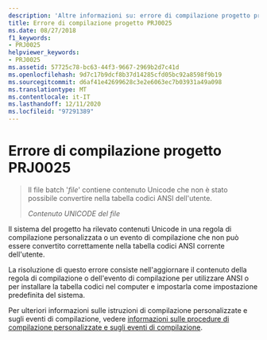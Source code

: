 ```yaml
---
description: 'Altre informazioni su: errore di compilazione progetto progetto PRJ0025'
title: Errore di compilazione progetto PRJ0025
ms.date: 08/27/2018
f1_keywords:
- PRJ0025
helpviewer_keywords:
- PRJ0025
ms.assetid: 57725c78-bc63-44f3-9667-2969b2d7c41d
ms.openlocfilehash: 9d7c17b9dcf8b37d14285cfd05bc92a8598f9b19
ms.sourcegitcommit: d6af41e42699628c3e2e6063ec7b03931a49a098
ms.translationtype: MT
ms.contentlocale: it-IT
ms.lasthandoff: 12/11/2020
ms.locfileid: "97291389"
---
```

# <a name="project-build-error-prj0025"></a>Errore di compilazione progetto PRJ0025

> Il file batch '*file*' contiene contenuto Unicode che non è stato possibile convertire nella tabella codici ANSI dell'utente.
>
> *Contenuto UNICODE del file*

Il sistema del progetto ha rilevato contenuti Unicode in una regola di compilazione personalizzata o un evento di compilazione che non può essere convertito correttamente nella tabella codici ANSI corrente dell'utente.

La risoluzione di questo errore consiste nell'aggiornare il contenuto della regola di compilazione o dell'evento di compilazione per utilizzare ANSI o per installare la tabella codici nel computer e impostarla come impostazione predefinita del sistema.

Per ulteriori informazioni sulle istruzioni di compilazione personalizzate e sugli eventi di compilazione, vedere [informazioni sulle procedure di compilazione personalizzate e sugli eventi di compilazione](../../build/understanding-custom-build-steps-and-build-events.md).
